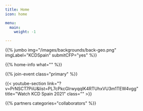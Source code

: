 ```yaml
---
title: Home
icon: home

menu:
  main:
    weight: -1

---
```


{{% jumbo img="/images/backgrounds/back-geo.png" imgLabel="KCDSpain" submitCFP="yes" %}}

<!--
{{/* home-info what="Participants:30,Days:3,Sessions:36,Parallel Tracks:2" class="primary" */}}
-->
{{% home-info what="" %}}

<!--

{{/* home-speakers */}}
## Featured Speakers

{{< button-link label="Submit a presentation"
                url="https://kcd.smapply.io/prog/kcd_spain_2022_cfp/"
                icon="cfp" >}}

{{< button-link label="See all speakers"
                url="./speakers"
                icon="right" >}}

{{/* /home-speakers */}}

-->

<!-- ... -->

{{% join-event  class="primary" %}}

<!-- ... -->

{{< youtube-section link="?v=PrNSCT7PiiU&list=PL7cPkcGlrwyqqlK4RTUhxVU3m1TEW4vgg" title="Watch KCD Spain 2021" class="" >}}

<!-- ... -->

{{% partners categories="collaborators" %}}
